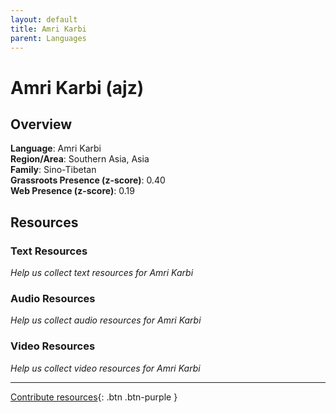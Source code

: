 ```yaml
---
layout: default
title: Amri Karbi
parent: Languages
---
```


# Amri Karbi (ajz)

## Overview

**Language**: Amri Karbi  
**Region/Area**: Southern Asia, Asia  
**Family**: Sino-Tibetan  
**Grassroots Presence (z-score)**: 0.40  
**Web Presence (z-score)**: 0.19  

## Resources

### Text Resources
*Help us collect text resources for Amri Karbi*

### Audio Resources
*Help us collect audio resources for Amri Karbi*

### Video Resources
*Help us collect video resources for Amri Karbi*

---

[Contribute resources](https://forms.office.com/e/1SfLJx3u1r){: .btn .btn-purple }
